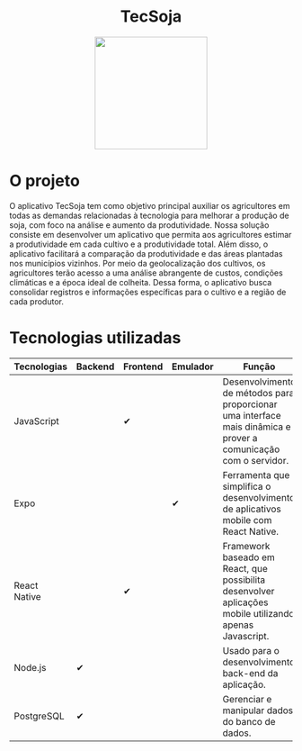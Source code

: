 <h1 align="center"> TecSoja </h1>
<div align="center">
<img src="https://raw.githubusercontent.com/cpusfatec/cpusfatec/main/Imagens%20e%20Arquivos%20do%20Projeto/LOGO-01.png" width="200px"/>
</div>

# O projeto 

  <p> O aplicativo TecSoja tem como objetivo principal auxiliar os agricultores em todas as demandas relacionadas à tecnologia para melhorar a produção de soja, com foco na análise e aumento da produtividade. Nossa solução consiste em desenvolver um aplicativo que permita aos agricultores estimar a produtividade em cada cultivo e a produtividade total. Além disso, o aplicativo facilitará a comparação da produtividade e das áreas plantadas nos municípios vizinhos. Por meio da geolocalização dos cultivos, os agricultores terão acesso a uma análise abrangente de custos, condições climáticas e a época ideal de colheita. Dessa forma, o aplicativo busca consolidar registros e informações específicas para o cultivo e a região de cada produtor. </p>
  
  # Tecnologias utilizadas
| Tecnologias  | Backend | Frontend | Emulador | Função |
| ------------- | ------------- | ------------- | -------------- | ------------- |
| JavaScript  |  |  ✔  |   |Desenvolvimento de métodos para proporcionar uma interface mais dinâmica e prover a comunicação com o servidor.|
| Expo  |   | |   ✔  | Ferramenta que simplifica o desenvolvimento de aplicativos mobile com React Native.|
| React Native  |  |  ✔ |   | Framework baseado em React, que possibilita desenvolver aplicações mobile utilizando apenas Javascript.|
| Node.js  |  ✔  |  |   | Usado para o desenvolvimento back-end da aplicação.|
| PostgreSQL  |  ✔  |  |   | Gerenciar e manipular dados do banco de dados.|

